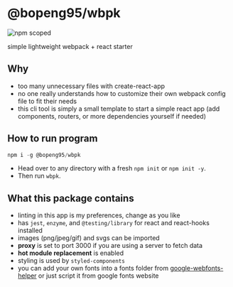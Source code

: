 # @bopeng95/wbpk

![npm scoped](https://img.shields.io/badge/npm-2.1.0-orange.svg)

simple lightweight webpack + react starter

## Why

- too many unnecessary files with create-react-app
- no one really understands how to customize their own webpack config file to fit their needs
- this cli tool is simply a small template to start a simple react app (add components, routers, or more dependencies yourself if needed)

## How to run program

```javascript
npm i -g @bopeng95/wbpk
```

- Head over to any directory with a fresh `npm init` or `npm init -y`.
- Then run `wbpk`.

## What this package contains

- linting in this app is my preferences, change as you like
- has `jest`, `enzyme`, and `@testing/library` for react and react-hooks installed
- images (png/jpeg/gif) and svgs can be imported
- **proxy** is set to port 3000 if you are using a server to fetch data
- **hot module replacement** is enabled
- styling is used by `styled-components`
- you can add your own fonts into a fonts folder from [google-webfonts-helper](https://google-webfonts-helper.herokuapp.com/fonts) or just script it from google fonts website

